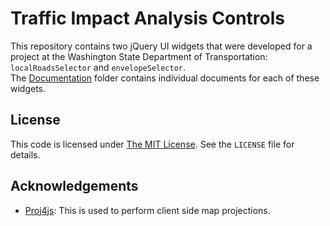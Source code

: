 ﻿Traffic Impact Analysis Controls
================================

This repository contains two jQuery UI widgets that were developed for a project at the Washington State Department of Transportation: `localRoadsSelector` and `envelopeSelector`.  
The [Documentation] folder contains individual documents for each of these widgets.

## License ##
This code is licensed under [The MIT License](http://opensource.org/licenses/MIT).  See the `LICENSE` file for details.

## Acknowledgements ##
* [Proj4js](https://github.com/bewest/proj4js): This is used to perform client side map projections.

[Documentation]:./tree/master/Documentation